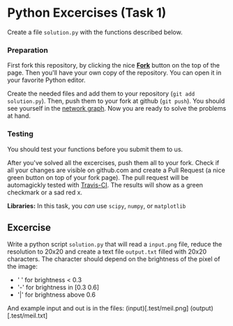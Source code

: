 # Python Excercises (Task 1)

Create a file `solution.py` with the functions described below.

### Preparation

First fork this repository, by clicking the nice [**Fork**](https://github.com/ccfd/python_task1#fork-destination-box) button on the top of the page. Then you'll have your own copy of the repository. You can open it in your favorite Python editor.

Create the needed files and add them to your repository (`git add solution.py`). Then, push them to your fork at github (`git push`). You should see yourself in the [network graph](https://github.com/ccfd/python_task1/network). Now you are ready to solve the problems at hand.

### Testing

You should test your functions before you submit them to us.

After you've solved all the excercises, push them all to your fork. Check if all your changes are visible on github.com and create a Pull Request (a nice green button on top of your fork page). The pull request will be automagickly tested with [Travis-CI](https://travis-ci.org/). The results will show as a green checkmark or a sad red x.

**Libraries:** In this task, you *can* use `scipy`, `numpy`, or `matplotlib`

## Excercise

Write a python script `solution.py` that will read a `input.png` file, reduce the resolution to 20x20 and create a text file `output.txt` filled with 20x20 characters. The character should depend on the brightness of the pixel of the image:
- ' ' for brightness < 0.3
- '-' for brightness in [0.3 0.6]
- '|' for brightness above 0.6

And example input and out is in the files: (input)[.test/meil.png] (output)[.test/meil.txt]
